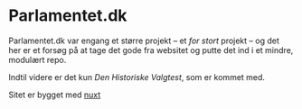 # Parlamentet.dk

Parlamentet.dk var engang et større projekt – et *for stort* projekt – og det her er et forsøg på at tage det gode fra websitet og putte det ind i et mindre, modulært repo.

Indtil videre er det kun *Den Historiske Valgtest*, som er kommet med.

Sitet er bygget med [nuxt](https://v3.nuxtjs.org)
